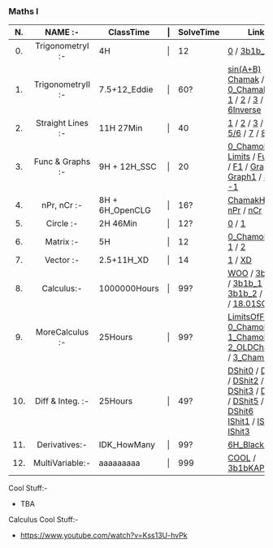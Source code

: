 ### Maths I
|  N. |      NAME :-      | ClassTime       | \| | SolveTime | Links                                                                                                                                                                                                                                                            |
|:---:|:-----------------:|-----------------|----|-----------|------------------------------------------------------------------------------------------------------------------------------------------------------------------------------------------------------------------------------------------------------------------|
| 0.  | TrigonometryI :-  | 4H              | \| | 12        | [0][TrigI_0] / [3b1b_Pre][TrigI_1_3b1b]                                                                                                                                                                                                                          |
| 1.  | TrigonometryII :- | 7.5+12_Eddie    | \| | 60?       | [sin(A+B) Chamak][TrigII_0_ChamakHasan] / [0_Chamak][TrigII_1_ChamakHasan] / [0][TrigII_0] / [1][TrigII_1] / [2][TrigII_2] / [3][TrigII_3] / [4][TrigII_4] / [5][TrigII_5] / [6Inverse][TrigIII_6Inverse]                                                        |
| 2.  | Straight Lines :- | 11H 27Min       | \| | 40        | [1][StLi_1] / [2][StLi_2] / [3][StLi_3] / [4][StLi_4] / [5/6][StLi_5_6] / [7][StLi_7] / [8][StLi_8] / [9][StLi_9]                                                                                                                                                |
| 3.  | Func & Graphs :-  | 9H + 12H_SSC    | \| | 20        | [0_Chamok][Func_0_Chamok] / [Limits][Func_0_Limits] / [Func -1][Func_-1] / [F1][Func_1] / [Graph0][Graph_0] / [Graph1][Graph_1] / [Set -1][Set_-1]                                                                                                               |
| 4.  | nPr, nCr :-       | 8H + 6H_OpenCLG | \| | 16?       | [ChamakHasan][Combi_0_ChamakH] / [nPr][Permut_1] / [nCr][Combi_1]                                                                                                                                                                                                |
| 5.  | Circle :-         | 2H 46Min        | \| | 12?       | [0][Circle_0] / [1][Circle_1]                                                                                                                                                                                                                                    |
| 6.  | Matrix :-         | 5H              | \| | 12        | [0_Chamok][Matrix_0_Chamok] / [0][Matrices_0] / [1][Matrices_1] / [2][Matrix_2_Determinants]                                                                                                                                                                     |
| 7.  | Vector :-         | 2.5+11H_XD      | \| | 14        | [1][Vector_1] / [XD][XD_1]                                                                                                                                                                                                                                       |
| 8.  | Calculus:-        | 1000000Hours    | \| | 99?       | [WOO][Calculus_0_Woo] / [3b1b_0][Calculus_0_3b1b] / [3b1b_1][Calculus_1_3b1b] / [3b1b_2][Calculus_2_3b1b] / [18.01][Calculus_4_MIT_1801] / [18.01SC][Calculus_4_MIT_1801SC]                                                                                      |
| 9.  | MoreCalculus :-   | 25Hours         | \| | 99?       | [LimitsOfFunc][Func_0_Limits] / [0_Chamok][Calculus_0_ChamakHasan] / [1_Chamok][Calculus_1_ChamakHasan] / [2_OLDChamok][Calculus_2_ChamakHasanOldSHIT] / [3_Chamok][Calculus_3_ChamakHasan]                                                                      |
| 10. | Diff & Integ. :-  | 25Hours         | \| | 49?       | [DShit0][Calculus_Shit1] / [DShit1][Diff_Shit1] / [DShit2][Diff_Shit2] / [DShit3][Diff_Shit3] / [DShit4][Diff_Shit4] / [DShit5][Diff_Shit5] / [DShit6][Diff_Shit6] </br> [IShit1][Integration_Shit1] / [IShit2][Integration_Shit2] / [IShit3][Integration_Shit3] |
| 11. | Derivatives:-     | IDK_HowMany     | \| | 99?       | [6H_BlackPenRP][Calculus_5_Derivatives100_BlackPenRedPen]                                                                                                                                                                                                        |
| 12. | MultiVariable:-   | aaaaaaaaa       | \| | 999       | [COOL][Calculus_3_MultiVar] / [3b1bKAPlaylist][Calculus_3_3b1bKA]                                                                                                                                                                                                |


<!--
```

N.  NAME :-  ClassTime               |  SolveTime  Links
0.  TrigonometryI :-  4H             |  12   [0][TrigI_0] / [3b1b_Pre][TrigI_1_3b1b]
1.  TrigonometryII :-  7.5+12_Eddie  |  60?  [sin(A+B) Chamak][TrigII_0_ChamakHasan] / [0_Chamak][TrigII_1_ChamakHasan] / [0][TrigII_0] / [1][TrigII_1] / [2][TrigII_2] / [3][TrigII_3] / [4][TrigII_4] / [5][TrigII_5] / [6Inverse][TrigIII_6Inverse]
2.  Straight Lines :-  11H 27Min     |  40   [1][StLi_1] / [2][StLi_2] / [3][StLi_3] / [4][StLi_4] / [5/6][StLi_5_6] / [7][StLi_7] / [8][StLi_8] / [9][StLi_9]
3.  Func & Graphs :-  9H + 12H_SSC   |  20   [0_Chamok][Func_0_Chamok] / [Limits][Func_0_Limits] / [Func -1][Func_-1] / [F1][Func_1] / [Graph0][Graph_0] / [Graph1][Graph_1] / [Set -1][Set_-1]
4.  nPr, nCr :-  8H + 6H_OpenCLG     |  16?  [ChamakHasan][Combi_0_ChamakH] / [nPr][Permut_1] / [nCr][Combi_1]
5.  Circle :-  2H 46Min              |  12?  [0][Circle_0] / [1][Circle_1]
6.  Matrix :-  5H                    |  12   [0_Chamok][Matrix_0_Chamok] / [0][Matrices_0] / [1][Matrices_1] / [2][Matrix_2_Determinants]
7.  Vector :-  2.5+11H_XD            |  14   [1][Vector_1] / [XD][XD_1]
8.  Calculus:-  1000000Hours         |  99?  [WOO][Calculus_0_Woo] / [3b1b_0][Calculus_0_3b1b] / [3b1b_1][Calculus_1_3b1b] / [3b1b_2][Calculus_2_3b1b] / [18.01][Calculus_4_MIT_1801] / [18.01SC][Calculus_4_MIT_1801SC]
9.  MoreCalculus :-  25Hours         |  99?  [LimitsOfFunc][Func_0_Limits] / [0_Chamok][Calculus_0_ChamakHasan] / [1_Chamok][Calculus_1_ChamakHasan] / [2_OLDChamok][Calculus_2_ChamakHasanOldSHIT] / [3_Chamok][Calculus_3_ChamakHasan]
10.  Diff & Integ. :-  25Hours       |  49?  [DShit0][Calculus_Shit1] / [DShit1][Diff_Shit1] / [DShit2][Diff_Shit2] / [DShit3][Diff_Shit3] / [DShit4][Diff_Shit4] / [DShit5][Diff_Shit5] / [DShit6][Diff_Shit6] </br> [IShit1][Integration_Shit1] / [IShit2][Integration_Shit2] / [IShit3][Integration_Shit3]
11.  Derivatives:-  IDK_HowMany      |  99?  [6H_BlackPenRP][Calculus_5_Derivatives100_BlackPenRedPen]
12.  MultiVariable:-  aaaaaaaaa      |  999  [COOL][Calculus_3_MultiVar] / [3b1bKAPlaylist][Calculus_3_3b1bKA] 

95Hours
+41Hours
136H


1. Gotta search in bangla...
2. Gotta search for every one of these topics for alll results.... 
3. Gotta check out interesting playlists >_<
``` 
-->

Cool Stuff:-
- TBA

[TrigI_0]: https://www.youtube.com/playlist?list=PLxSt9YDBipm7yCWgGwbMTQX2-qhWSObc-
[TrigI_1_3b1b]: https://www.youtube.com/watch?v=MHXO86wKeDY&list=PLZHQObOWTQDP5CVelJJ1bNDouqrAhVPev&index=2
[TrigII_0]: https://www.youtube.com/playlist?list=PLxSt9YDBipm7Pjb_GcUZqkTdIO0nRpRkx
[TrigII_0_ChamakHasan]: https://www.youtube.com/watch?v=ot_XZivTI_I
[TrigII_1_ChamakHasan]: https://www.youtube.com/watch?v=tOH_wWkp_Jg
[TrigII_1]: https://www.youtube.com/playlist?list=PLxSt9YDBipm741K0saMa4Bz7IQDLISDPL
[TrigII_2]: https://www.youtube.com/playlist?list=PLxSt9YDBipm4FN4xb4PyIGFoOAvTznNw_
[TrigII_3]: https://www.youtube.com/playlist?list=PLxSt9YDBipm6h-URETF9uIYp5rQLEo5tr
[TrigII_4]: https://www.youtube.com/playlist?list=PLxSt9YDBipm4NndrQ68Erxf4S_6lc_hXi
[TrigII_5]: https://www.youtube.com/playlist?list=PLxSt9YDBipm5uGgqHl0XVgNzkYR0Fg9Ap
[TrigIII_6Inverse]: https://www.youtube.com/playlist?list=PLxSt9YDBipm6VJISBy1GjVrj0cXnxt8eM

[StLi_1]: https://www.youtube.com/playlist?list=PLxSt9YDBipm5HXTfUnL6D2UpO7-GERw_2
[StLi_2]: https://www.youtube.com/playlist?list=PLxSt9YDBipm7Vx85t5jKbM6Uu1IVyvDQo
[StLi_3]: https://www.youtube.com/playlist?list=PLxSt9YDBipm4FJ94xmeGYWKfgrXZnUwOm
[StLi_4]: https://www.youtube.com/playlist?list=PLxSt9YDBipm47y9iuBC1ZGli9mtoYXLRh
[StLi_5_6]: https://www.youtube.com/playlist?list=PLxSt9YDBipm79HQR-LBqhQsK6Cbm0uOsC
[StLi_7]: https://www.youtube.com/playlist?list=PLxSt9YDBipm4IovPBdH9yTJTyjx9Is6pe
[StLi_8]: https://www.youtube.com/playlist?list=PLxSt9YDBipm7NjdJiP5h7xbA9R84TeP2j
[StLi_9]: https://www.youtube.com/watch?v=Th0R-Bc3udE&list=PLKjdwUViO6FjebGMaf0q4LOJHw4SiWmxR&index=38

[Set_-1]: https://www.youtube.com/playlist?list=PLxSt9YDBipm4gRbDV-viedLChJf1DhWL5
[Func_-1]: https://www.youtube.com/playlist?list=PLxSt9YDBipm7y_aNkExjarxLwZo8TH6u7
[Func_0_Chamok]: https://www.youtube.com/watch?v=siZeoiiLc04
[Func_0_Limits]: https://www.youtube.com/playlist?list=PLxSt9YDBipm5QthHlNeJ70Lb-birnDiu0
[Func_1]: https://www.youtube.com/playlist?list=PLxSt9YDBipm6QxPhut5Q17gB4wLEbkzmM
[Graph_0]: https://www.youtube.com/playlist?list=PLxSt9YDBipm6QWcWTfV2OvXztkFUNV1K6
[Graph_1]: https://www.youtube.com/playlist?list=PLxSt9YDBipm4tmWjHMPwCVjsafZ5zy5FT

[Combi_0_ChamakH]: https://www.youtube.com/watch?v=-NByFR6UFeU&list=PLaEh3Osj-hake5oKKXmzYzeH2Zk8UJjiZ&index=27
[Permut_1]: https://www.youtube.com/playlist?list=PLxSt9YDBipm4wM6KZHte2w68WUwgRWY5H
[Combi_1]: https://www.youtube.com/playlist?list=PLxSt9YDBipm4mNO923o5PzIttddEgjLcZ

[Circle_0]: https://www.youtube.com/playlist?list=PLxSt9YDBipm6eu64yYurcnzWUK0UYs6xs
[Circle_1]: https://www.youtube.com/playlist?list=PLxSt9YDBipm5LsbICtQheEEIfTClBO8K5

[Matrix_0_Chamok]: https://www.youtube.com/watch?v=DiZTFSodi2s
[Matrices_0]: https://www.youtube.com/playlist?list=PLxSt9YDBipm7Upfj2KopUFYrTFHij8kqt
[Matrices_1]: https://www.youtube.com/playlist?list=PLxSt9YDBipm4JOIJ31-o59UxWLj7kyk1H
[Matrix_2_Determinants]: https://www.youtube.com/playlist?list=PLxSt9YDBipm6_q0Nd_iccqqU9WniYxV9m

[Vector_1]: https://www.youtube.com/playlist?list=PLxSt9YDBipm4ieyjhW0by1oyudcIyHrXd
[XD_1]: https://www.youtube.com/playlist?list=PLxSt9YDBipm7pH5VU1jDXLOlHGMVP98It

Calculus Cool Stuff:-
- https://www.youtube.com/watch?v=Kss13U-hvPk

[Calculus_0_ChamakHasan]: https://www.youtube.com/playlist?list=PL8586BC0C4A8EB968
[Calculus_1_ChamakHasan]: https://www.youtube.com/watch?v=rgShdciyOiw
[Calculus_2_ChamakHasanOldSHIT]: https://www.youtube.com/watch?v=iPsUXqj6AI8&list=PL_MUHJK95EsbSemkCH9M9qkGyXSWODccm&index=10
[Calculus_3_ChamakHasan]: https://www.youtube.com/@ChamokHasanSongs/videos

[Calculus_0_Woo]: https://www.youtube.com/playlist?list=PL5KkMZvBpo5DwIsDKWdHYmkRZmXMi1mE8
[Calculus_0_3b1b]: https://www.youtube.com/playlist?list=PLZHQObOWTQDPD3MizzM2xVFitgF8hE_ab
[Calculus_1_3b1b]: https://www.youtube.com/playlist?list=PLZHQObOWTQDMsr9K-rj53DwVRMYO3t5Yr
[Calculus_2_3b1b]: https://www.youtube.com/playlist?list=PLZHQObOWTQDNPOjrT6KVlfJuKtYTftqH6
[Calculus_3_MultiVar]: https://www.youtube.com/playlist?list=PL3e7J-yDTmahubJZoHodT0DLw64gRxLGT
[Calculus_3_3b1bKA]: https://www.youtube.com/playlist?list=PLSQl0a2vh4HC5feHa6Rc5c0wbRTx56nF7
[Calculus_4_MIT_1801]: https://www.youtube.com/playlist?list=PL590CCC2BC5AF3BC1
[Calculus_4_MIT_1801SC]: https://www.youtube.com/playlist?list=PL21BCE50ABFF029F1
[Calculus_5_Derivatives100_BlackPenRedPen]: https://www.youtube.com/watch?v=AegzQ_dip8k

[Calculus_Shit1]: https://www.youtube.com/playlist?list=PLf_h0Hhza1WqHGPhI01pgn-FXB2FkdNYi

[Diff_Shit1]: https://www.youtube.com/playlist?list=PLxSt9YDBipm6ZCBXn3Qg6oktv9sBLAFVW
[Diff_Shit2]: https://www.youtube.com/playlist?list=PLxSt9YDBipm6DQWaeC6ejAkPnrtAKww1S
[Diff_Shit3]: https://www.youtube.com/playlist?list=PLxSt9YDBipm70h9SKFaGqCTe5CTJxq1g_
[Diff_Shit4]: https://www.youtube.com/playlist?list=PLxSt9YDBipm6X4rzOafO3X653dQ9tcf8Z
[Diff_Shit5]: https://www.youtube.com/playlist?list=PLxSt9YDBipm4lPOyovS0puGSTOcLGXRYK
[Diff_Shit6]: https://www.youtube.com/playlist?list=PLxSt9YDBipm4t-UvBgZYLd8qXOHZxxc0u

[Integration_Shit1]: https://www.youtube.com/playlist?list=PLxSt9YDBipm7QLBj6u1UPf-LYFk7aXcyr
[Integration_Shit2]: https://www.youtube.com/playlist?list=PLxSt9YDBipm5Vj6NWpG0Et56i3JLuhnyw
[Integration_Shit3]: https://www.youtube.com/playlist?list=PLxSt9YDBipm5Ylx_vbjqY2Ea-HqxQxhpI